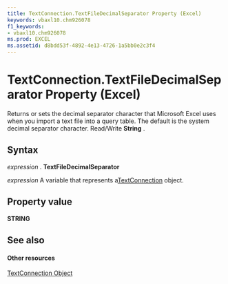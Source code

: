 ```yaml
---
title: TextConnection.TextFileDecimalSeparator Property (Excel)
keywords: vbaxl10.chm926078
f1_keywords:
- vbaxl10.chm926078
ms.prod: EXCEL
ms.assetid: d8bdd53f-4892-4e13-4726-1a5bb0e2c3f4
---
```



# TextConnection.TextFileDecimalSeparator Property (Excel)

Returns or sets the decimal separator character that Microsoft Excel uses when you import a text file into a query table. The default is the system decimal separator character. Read/Write  **String** .


## Syntax

 _expression_ . **TextFileDecimalSeparator**

 _expression_ A variable that represents a[TextConnection](textconnection-object-excel.md) object.


## Property value

 **STRING**


## See also


#### Other resources



[TextConnection Object](textconnection-object-excel.md)

